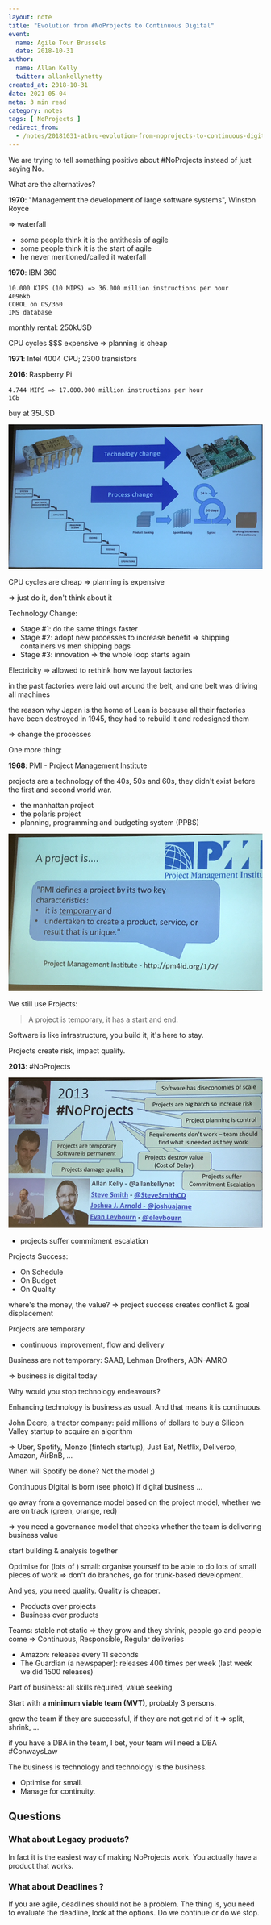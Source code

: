 ```yaml
---
layout: note
title: "Evolution from #NoProjects to Continuous Digital"
event:
  name: Agile Tour Brussels
  date: 2018-10-31
author:
  name: Allan Kelly
  twitter: allankellynetty
created_at: 2018-10-31
date: 2021-05-04
meta: 3 min read
category: notes
tags: [ NoProjects ]
redirect_from:
  - /notes/20181031-atbru-evolution-from-noprojects-to-continuous-digital-allan-kelly
---
```


We are trying to tell something positive about #NoProjects instead of just saying No.

What are the alternatives?

**1970**: "Management the development of large software systems", Winston Royce

=> waterfall

- some people think it is the antithesis of agile
- some people think it is the start of agile
- he never mentioned/called it waterfall

**1970**: IBM 360

```plain
10.000 KIPS (10 MIPS) => 36.000 million instructions per hour
4096kb
COBOL on OS/360
IMS database
```

monthly rental: 250kUSD

CPU cycles $$$ expensive => planning is cheap

**1971**: Intel 4004 CPU; 2300 transistors

**2016**: Raspberry Pi

```plain
4.744 MIPS => 17.000.000 million instructions per hour
1Gb
```

buy at 35USD

![2016 Raspberry Pi](/images/atbru2018-evolution-from-noprojects-to-continuous-digital/2016-raspberry-pi.png)

CPU cycles are cheap => planning is expensive

=> just do it, don't think about it

Technology Change:

- Stage #1: do the same things faster
- Stage #2: adopt new processes to increase benefit
  => shipping containers vs men shipping bags
- Stage #3: innovation => the whole loop starts again

Electricity
=> allowed to rethink how we layout factories

in the past factories were laid out around the belt, and one belt was driving all machines

the reason why Japan is the home of Lean is because all their factories have been destroyed in 1945, they had to rebuild it and redesigned them

=> change the processes

One more thing:

**1968**: PMI - Project Management Institute

projects are a technology of the 40s, 50s and 60s, they didn't exist before the first and second world war.

- the manhattan project
- the polaris project
- planning, programming and budgeting system (PPBS)

![1968 PMI](/images/atbru2018-evolution-from-noprojects-to-continuous-digital/1968-pmi.png)

We still use Projects:

> A project is temporary, it has a start and end.

Software is like infrastructure, you build it, it's here to stay.

Projects create risk, impact quality.

**2013**: #NoProjects

![2013 #NoProjects](/images/atbru2018-evolution-from-noprojects-to-continuous-digital/2013-noprojects.png)

- projects suffer commitment escalation

Projects Success:

- On Schedule
- On Budget
- On Quality

where's the money, the value?
=> project success creates conflict & goal displacement

Projects are temporary

- continuous improvement, flow and delivery

Business are not temporary:
SAAB, Lehman Brothers, ABN-AMRO

=> business is digital today

Why would you stop technology endeavours?

Enhancing technology is business as usual.
And that means it is continuous.

John Deere, a tractor company: paid millions of dollars to buy a Silicon Valley startup to acquire an algorithm

=> Uber, Spotify, Monzo (fintech startup), Just Eat, Netflix, Deliveroo, Amazon, AirBnB, ...

When will Spotify be done? Not the model ;)

Continuous Digital is born (see photo)
if digital business ...

go away from a governance model based on the project model, whether we are on track (green, orange, red)

=> you need a governance model that checks whether the team is delivering business value

start building & analysis together

Optimise for (lots of ) small: organise yourself to be able to do lots of small pieces of work => don't do branches, go for trunk-based development.

And yes, you need quality. Quality is cheaper.

- Products over projects
- Business over products

Teams: stable not static => they grow and they shrink, people go and people come
=> Continuous, Responsible, Regular deliveries

- Amazon: releases every 11 seconds
- The Guardian (a newspaper): releases 400 times per week (last week we did 1500 releases)

Part of business: all skills required, value seeking

Start with a **minimum viable team (MVT)**, probably 3 persons.

grow the team if they are successful, if they are not get rid of it
=> split, shrink, ...

if you have a DBA in the team, I bet, your team will need a DBA #ConwaysLaw

The business is technology and technology is the business.

- Optimise for small.
- Manage for continuity.

## Questions

### What about Legacy products?

In fact it is the easiest way of making NoProjects work. You actually have a product that works.

### What about Deadlines ?

If you are agile, deadlines should not be a problem. The thing is, you need to evaluate the deadline, look at the options. Do we continue or do we stop.

